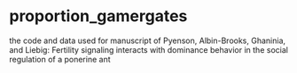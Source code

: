 # proportion_gamergates
the code and data used for manuscript of Pyenson, Albin-Brooks, Ghaninia, and Liebig: Fertility signaling interacts with dominance behavior in the social regulation of a ponerine ant

